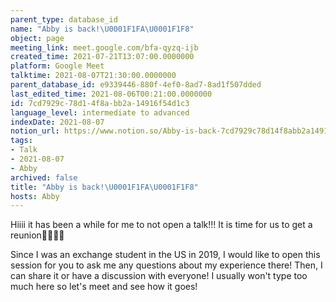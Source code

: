```yaml
---
parent_type: database_id
name: "Abby is back!\U0001F1FA\U0001F1F8"
object: page
meeting_link: meet.google.com/bfa-qyzq-ijb
created_time: 2021-07-21T13:07:00.0000000
platform: Google Meet
talktime: 2021-08-07T21:30:00.0000000
parent_database_id: e9339446-880f-4ef0-8ad7-8ad1f507dded
last_edited_time: 2021-08-06T00:21:00.0000000
id: 7cd7929c-78d1-4f8a-bb2a-14916f54d1c3
language_level: intermediate to advanced
indexDate: 2021-08-07
notion_url: https://www.notion.so/Abby-is-back-7cd7929c78d14f8abb2a14916f54d1c3
tags:
- Talk
- 2021-08-07
- Abby
archived: false
title: "Abby is back!\U0001F1FA\U0001F1F8"
hosts: Abby
---
```


Hiiii it has been a while for me to not open a talk!!!
It is time for us to get a reunion🥰🥰👌🏻

Since I was an exchange student in the US in 2019, I would like to open this session for you to ask me any questions about my experience there! Then, I can share it or have a discussion with everyone! I usually won't type too much here so let's meet and see how it goes!







